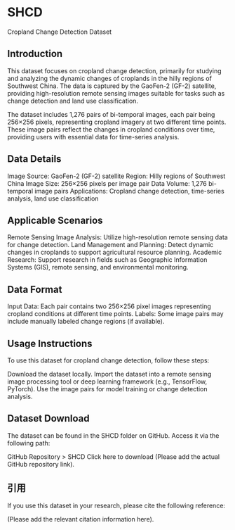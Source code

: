 # SHCD
Cropland Change Detection Dataset

## Introduction
This dataset focuses on cropland change detection, primarily for studying and analyzing the dynamic changes of croplands in the hilly regions of Southwest China. The data is captured by the GaoFen-2 (GF-2) satellite, providing high-resolution remote sensing images suitable for tasks such as change detection and land use classification.

The dataset includes 1,276 pairs of bi-temporal images, each pair being 256×256 pixels, representing cropland imagery at two different time points. These image pairs reflect the changes in cropland conditions over time, providing users with essential data for time-series analysis.

## Data Details
Image Source: GaoFen-2 (GF-2) satellite
Region: Hilly regions of Southwest China
Image Size: 256×256 pixels per image pair
Data Volume: 1,276 bi-temporal image pairs
Applications: Cropland change detection, time-series analysis, land use classification
## Applicable Scenarios
Remote Sensing Image Analysis: Utilize high-resolution remote sensing data for change detection.
Land Management and Planning: Detect dynamic changes in croplands to support agricultural resource planning.
Academic Research: Support research in fields such as Geographic Information Systems (GIS), remote sensing, and environmental monitoring.
## Data Format
Input Data: Each pair contains two 256×256 pixel images representing cropland conditions at different time points.
Labels: Some image pairs may include manually labeled change regions (if available).
## Usage Instructions
To use this dataset for cropland change detection, follow these steps:

Download the dataset locally.
Import the dataset into a remote sensing image processing tool or deep learning framework (e.g., TensorFlow, PyTorch).
Use the image pairs for model training or change detection analysis.
## Dataset Download
The dataset can be found in the SHCD folder on GitHub. Access it via the following path:

GitHub Repository > SHCD
Click here to download (Please add the actual GitHub repository link).

## 引用
If you use this dataset in your research, please cite the following reference:

(Please add the relevant citation information here).
